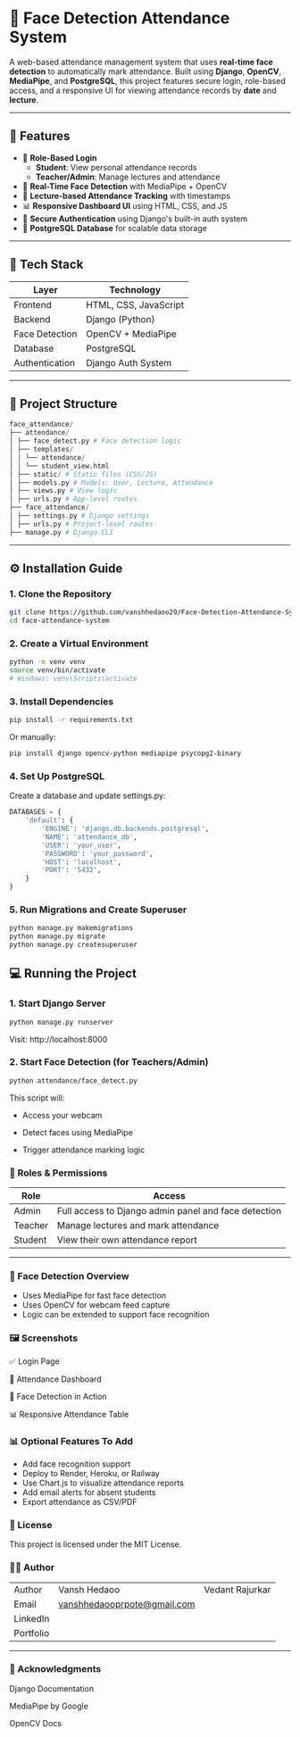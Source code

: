 # 🧠 Face Detection Attendance System

A web-based attendance management system that uses **real-time face detection** to automatically mark attendance. Built using **Django**, **OpenCV**, **MediaPipe**, and **PostgreSQL**, this project features secure login, role-based access, and a responsive UI for viewing attendance records by **date** and **lecture**.

---

## 📌 Features

- 👤 **Role-Based Login**
  - **Student**: View personal attendance records
  - **Teacher/Admin**: Manage lectures and attendance
- 🎥 **Real-Time Face Detection** with MediaPipe + OpenCV
- 📅 **Lecture-based Attendance Tracking** with timestamps
- 📊 **Responsive Dashboard UI** using HTML, CSS, and JS
- 🔐 **Secure Authentication** using Django's built-in auth system
- 💾 **PostgreSQL Database** for scalable data storage

---

## 🚀 Tech Stack

| Layer         | Technology              |
|---------------|--------------------------|
| Frontend      | HTML, CSS, JavaScript    |
| Backend       | Django (Python)          |
| Face Detection| OpenCV + MediaPipe       |
| Database      | PostgreSQL               |
| Authentication| Django Auth System       |

---


## 📁 Project Structure

```py
face_attendance/
├── attendance/
│ ├── face_detect.py # Face detection logic
│ ├── templates/
│ │ └── attendance/
│ │ └── student_view.html
│ ├── static/ # Static files (CSS/JS)
│ ├── models.py # Models: User, Lecture, Attendance
│ ├── views.py # View logic
│ ├── urls.py # App-level routes
├── face_attendance/
│ ├── settings.py # Django settings
│ ├── urls.py # Project-level routes
├── manage.py # Django CLI
```


---

## ⚙️ Installation Guide

### 1. Clone the Repository

```bash
git clone https://github.com/vanshhedaoo29/Face-Detection-Attendance-System
cd face-attendance-system
```

### 2. Create a Virtual Environment

```bash
python -m venv venv
source venv/bin/activate  
# Windows: venv\Scripts\activate
```

### 3. Install Dependencies

```bash
pip install -r requirements.txt
```

Or manually:

```bash
pip install django opencv-python mediapipe psycopg2-binary
```

### 4. Set Up PostgreSQL

Create a database and update settings.py:

```py
DATABASES = {
    'default': {
        'ENGINE': 'django.db.backends.postgresql',
        'NAME': 'attendance_db',
        'USER': 'your_user',
        'PASSWORD': 'your_password',
        'HOST': 'localhost',
        'PORT': '5432',
    }
}
```

### 5. Run Migrations and Create Superuser

```bash
python manage.py makemigrations
python manage.py migrate
python manage.py createsuperuser
```

## 💻 Running the Project

### 1. Start Django Server

```bash
python manage.py runserver
```
Visit: http://localhost:8000

### 2. Start Face Detection (for Teachers/Admin)

```bash
python attendance/face_detect.py
```

This script will:
- Access your webcam

- Detect faces using MediaPipe

- Trigger attendance marking logic



### 🔐 Roles & Permissions

| Role         | Access              |
|---------------|--------------------------|
| Admin      | Full access to Django admin panel and face detection |
| Teacher       | Manage lectures and mark attendance          |
| Student| View their own attendance report       |

---


### 📸 Face Detection Overview

- Uses MediaPipe for fast face detection
- Uses OpenCV for webcam feed capture
- Logic can be extended to support face recognition

### 🖼️ Screenshots


✅ Login Page

📅 Attendance Dashboard

🎥 Face Detection in Action

📊 Responsive Attendance Table

### 📊 Optional Features To Add
 - Add face recognition support
 - Deploy to Render, Heroku, or Railway
 - Use Chart.js to visualize attendance reports
 - Add email alerts for absent students
 - Export attendance as CSV/PDF

### 📄 License
This project is licensed under the MIT License.

### 👨‍💻 Author
|         |             |                  |
|---------------|-------------|------------|
| Author      | Vansh Hedaoo | Vedant Rajurkar |
| Email       |vanshhedaooprpote@gmail.com|     |
| LinkedIn|        |              |
| Portfolio|        |                 |
---


### 🙌 Acknowledgments
  Django Documentation

MediaPipe by Google

OpenCV Docs